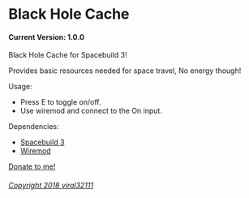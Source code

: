 Black Hole Cache
==========
#### Current Version: 1.0.0

Black Hole Cache for Spacebuild 3!

Provides basic resources needed for space travel, No energy though!

Usage:
* Press E to toggle on/off.
* Use wiremod and connect to the On input.

Dependencies:
* [Spacebuild 3](https://github.com/spacebuild/spacebuild)
* [Wiremod](https://github.com/wiremod/wire)


[Donate to me!](https://www.paypal.com/cgi-bin/webscr?cmd=_s-xclick&hosted_button_id=T6262Q4KA29RC)

###### [Copyright 2018 viral32111](LICENCE.txt)
